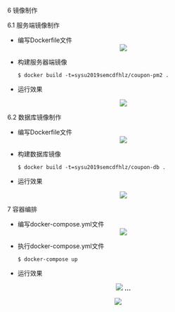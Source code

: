 6 镜像制作

6.1 服务端镜像制作

* 编写Dockerfile文件 <div align=center>
	<img src="https://user-images.githubusercontent.com/42129967/70622194-5c541180-1c56-11ea-80b7-584f3c4771f2.png"> 
</div>

* 构建服务器端镜像

    `$ docker build -t=sysu2019semcdfhlz/coupon-pm2 .`

* 运行效果 <div align=center>
	<img src="https://user-images.githubusercontent.com/42129967/70622211-6118c580-1c56-11ea-81da-52121c04b42f.png"> 
</div>

6.2 数据库镜像制作

* 编写Dockerfile文件 <div align=center>
	<img src="https://user-images.githubusercontent.com/42129967/70622227-6aa22d80-1c56-11ea-949b-8336a2fe34f6.png"> 
</div>

* 构建数据库镜像

    `$ docker build -t=sysu2019semcdfhlz/coupon-db .`

* 运行效果 <div align=center>
	<img src="https://user-images.githubusercontent.com/42129967/70622244-70980e80-1c56-11ea-8d28-6785b349adb8.png"> 
</div>

7 容器编排

* 编写docker-compose.yml文件 <div align=center>
	<img src="https://user-images.githubusercontent.com/42129967/70622266-80175780-1c56-11ea-84c5-b662e80789cb.png"> 
</div>

* 执行docker-compose.yml文件

     `$ docker-compose up`

* 运行效果 <div align=center>
	<img src="https://user-images.githubusercontent.com/42129967/70622270-8279b180-1c56-11ea-9aa3-f4ca3aa833ad.png"> 
    **...**
</div> <div align=center>
<img src="https://user-images.githubusercontent.com/42129967/70622272-84dc0b80-1c56-11ea-992d-112a4e75b7af.png"> 
</div>